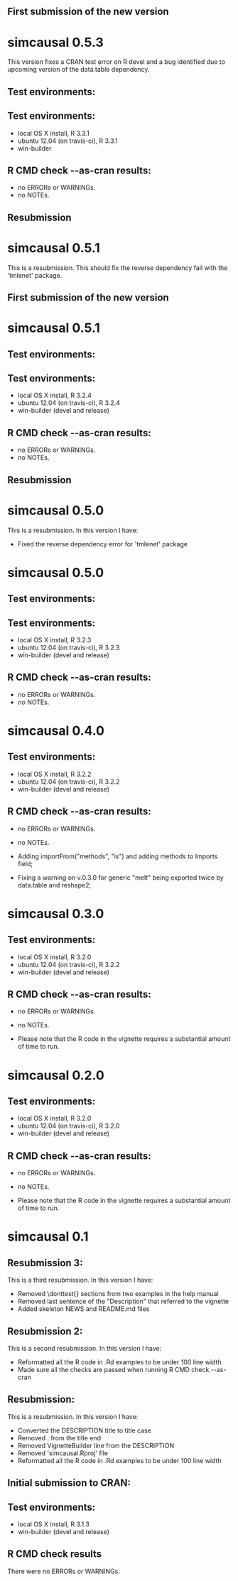 ## First submission of the new version
simcausal 0.5.3
==============
This version fixes a CRAN test error on R devel and a bug identified due to upcoming version of the data.table dependency. 
## Test environments:

## Test environments:
* local OS X install, R 3.3.1
* ubuntu 12.04 (on travis-ci), R 3.3.1
* win-builder

## R CMD check --as-cran results:
* no ERRORs or WARNINGs.
* no NOTEs.

## Resubmission
simcausal 0.5.1
==============
This is a resubmission. This should fix the reverse dependency fail with the 'tmlenet' package.

## First submission of the new version
simcausal 0.5.1
==============
## Test environments:

## Test environments:
* local OS X install, R 3.2.4
* ubuntu 12.04 (on travis-ci), R 3.2.4
* win-builder (devel and release)

## R CMD check --as-cran results:
* no ERRORs or WARNINGs.
* no NOTEs.

## Resubmission
simcausal 0.5.0
==============
This is a resubmission. In this version I have:

* Fixed the reverse dependency error for 'tmlenet' package

simcausal 0.5.0
==============
## Test environments:

## Test environments:
* local OS X install, R 3.2.3
* ubuntu 12.04 (on travis-ci), R 3.2.3
* win-builder (devel and release)

## R CMD check --as-cran results:
* no ERRORs or WARNINGs.
* no NOTEs.

simcausal 0.4.0
==============

## Test environments:
* local OS X install, R 3.2.2
* ubuntu 12.04 (on travis-ci), R 3.2.2
* win-builder (devel and release)

## R CMD check --as-cran results:
* no ERRORs or WARNINGs.
* no NOTEs.

* Adding importFrom("methods", "is") and adding methods to Imports field;
* Fixing a warning on v.0.3.0 for generic "melt" being exported twice by data.table and reshape2;

simcausal 0.3.0
==============

## Test environments:
* local OS X install, R 3.2.0
* ubuntu 12.04 (on travis-ci), R 3.2.2
* win-builder (devel and release)

## R CMD check --as-cran results:
* no ERRORs or WARNINGs.
* no NOTEs.

* Please note that the R code in the vignette requires a substantial amount of time to run.

simcausal 0.2.0
==============

## Test environments:
* local OS X install, R 3.2.0
* ubuntu 12.04 (on travis-ci), R 3.2.0
* win-builder (devel and release)

## R CMD check --as-cran results:
* no ERRORs or WARNINGs.
* no NOTEs.

* Please note that the R code in the vignette requires a substantial amount of time to run.

simcausal 0.1
==============

## Resubmission 3:
This is a third resubmission. In this version I have:

* Removed \donttest{} sections from two examples in the help manual
* Removed last sentence of the "Description" that referred to the vignette
* Added skeleton NEWS and README.md files

## Resubmission 2:
This is a second resubmission. In this version I have:

* Reformatted all the R code in .Rd examples to be under 100 line width
* Made sure all the checks are passed when running R CMD check --as-cran

## Resubmission:
This is a resubmission. In this version I have:

* Converted the DESCRIPTION title to title case
* Removed . from the title end
* Removed VignetteBuilder line from the DESCRIPTION
* Removed 'simcausal.Rproj' file
* Reformatted all the R code in .Rd examples to be under 100 line width

## Initial submission to CRAN:

## Test environments:
* local OS X install, R 3.1.3
* win-builder (devel and release)

## R CMD check results
There were no ERRORs or WARNINGs. 



